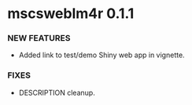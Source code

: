 mscsweblm4r 0.1.1
=================

### NEW FEATURES

* Added link to test/demo Shiny web app in vignette.

### FIXES

* DESCRIPTION cleanup.

